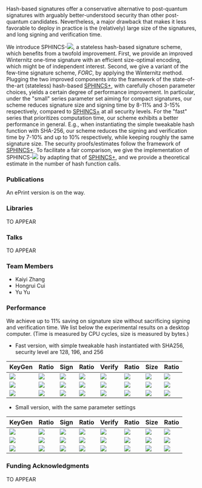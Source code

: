 Hash-based signatures offer a conservative alternative to post-quantum signatures with arguably better-understood security than other post-quantum candidates. Nevertheless, a major drawback that makes it less favorable to deploy in practice is the (relatively) large size of the signatures, and long signing and verification time.

We introduce SPHINCS-<img src="https://render.githubusercontent.com/render/math?math=\alpha">, a stateless hash-based signature scheme, which benefits from a twofold improvement. First, we provide an improved Winternitz one-time signature with an efficient size-optimal encoding, which might be of independent interest. Second, we give a variant of the few-time signature scheme, _FORC_, by applying the  Winternitz method. Plugging the two improved components into the framework of the state-of-the-art (stateless) hash-based [SPHINCS+](https://sphincs.org/index.html), with carefully chosen parameter choices, yields a certain degree of performance improvement. In particular, under the "small" series parameter set aiming for compact signatures, our scheme reduces signature size and signing time by 8-11% and 3-15% respectively, compared to [SPHINCS+](https://sphincs.org/index.html) at all security levels. For the "fast" series that prioritizes computation time, our scheme exhibits a better performance in general. E.g., when instantiating the simple tweakable hash function with SHA-256, our scheme reduces the signing and verification time by 7-10% and up to 10% respectively, while keeping roughly the same signature size. The security proofs/estimates follow the framework of [SPHINCS+](https://sphincs.org/index.html). To facilitate a fair comparison, we give the implementation of SPHINCS-<img src="https://render.githubusercontent.com/render/math?math=\alpha"> by adapting that of [SPHINCS+](https://sphincs.org/index.html), and we provide a theoretical estimate in the number of hash function calls. 
  
### Publications

An ePrint version is on the way.

### Libraries

TO APPEAR

### Talks

TO APPEAR

### Team Members

- Kaiyi Zhang
- Hongrui Cui
- Yu Yu

### Performance

We achieve up to 11% saving on signature size without sacrificing signing and verification time. We list below the experimental results on a desktop computer. (Time is measured by CPU cycles, size is measured by bytes.)

- Fast version, with simple tweakable hash instantiated with SHA256, security level are 128, 196, and 256

| **KeyGen**                                                   | **Ratio**                                                    | **Sign**                                                     | **Ratio**                                                    | **Verify**                                                   | **Ratio**                                                    | **Size**                                                     | **Ratio**                                                    |
| ------------------------------------------------------------ | ------------------------------------------------------------ | ------------------------------------------------------------ | ------------------------------------------------------------ | ------------------------------------------------------------ | ------------------------------------------------------------ | ------------------------------------------------------------ | ------------------------------------------------------------ |
| <img src="https://render.githubusercontent.com/render/math?math=1.7\times 10^6"> | <img src="https://render.githubusercontent.com/render/math?math={-13.44\%25}"> | <img src="https://render.githubusercontent.com/render/math?math=2.1\times 10^7"> | <img src="https://render.githubusercontent.com/render/math?math=-7.11\%25"> | <img src="https://render.githubusercontent.com/render/math?math=1.7\times 10^6"> | <img src="https://render.githubusercontent.com/render/math?math=-9.99\%25"> | <img src="https://render.githubusercontent.com/render/math?math=17040"> | <img src="https://render.githubusercontent.com/render/math?math=-0.28\%25"> |
| <img src="https://render.githubusercontent.com/render/math?math=1.4\times 10^6"> | <img src="https://render.githubusercontent.com/render/math?math={-50.72\%25}"> | <img src="https://render.githubusercontent.com/render/math?math=3.5\times 10^7"> | <img src="https://render.githubusercontent.com/render/math?math=-10.28\%25"> | <img src="https://render.githubusercontent.com/render/math?math=2.9\times 10^6"> | <img src="https://render.githubusercontent.com/render/math?math=-1.52\%25"> | <img src="https://render.githubusercontent.com/render/math?math=35640"> | <img src="https://render.githubusercontent.com/render/math?math=-0.07\%25"> |
| <img src="https://render.githubusercontent.com/render/math?math=3.8\times 10^6"> | <img src="https://render.githubusercontent.com/render/math?math=-47.87\%25"> | <img src="https://render.githubusercontent.com/render/math?math=7.2\times 10^7"> | <img src="https://render.githubusercontent.com/render/math?math=-8.64\%25"> | <img src="https://render.githubusercontent.com/render/math?math=3.1\times 10^6"> | <img src="https://render.githubusercontent.com/render/math?math={%2B1.70\%25}"> | <img src="https://render.githubusercontent.com/render/math?math=49696"> | <img src="https://render.githubusercontent.com/render/math?math=-0.32\%25"> |

- Small version, with the same parameter settings

| **KeyGen**       | **Ratio**      | **Sign**         | **Ratio**      | **Verify**       | **Ratio**      | **Size** | **Ratio**  |
| ---------------- | ---------- | ---------------- | ---------- | ---------------- | ---------- | -------- | ---------- |
| <img src="https://render.githubusercontent.com/render/math?math=4.8\times 10^7"> | <img src="https://render.githubusercontent.com/render/math?math=-23.41\%25"> | <img src="https://render.githubusercontent.com/render/math?math=4.6\times 10^8"> | <img src="https://render.githubusercontent.com/render/math?math=-3.34\%25">  | <img src="https://render.githubusercontent.com/render/math?math=1.2\times 10^6"> | <img src="https://render.githubusercontent.com/render/math?math=%2B58.48\%25"> | <img src="https://render.githubusercontent.com/render/math?math=6960">   | <img src="https://render.githubusercontent.com/render/math?math=-11.41\%25"> |
| <img src="https://render.githubusercontent.com/render/math?math=8.0\times 10^7"> | <img src="https://render.githubusercontent.com/render/math?math=-12.66\%25"> | <img src="https://render.githubusercontent.com/render/math?math=7.2\times 10^8"> | <img src="https://render.githubusercontent.com/render/math?math=-16.85\%25"> | <img src="https://render.githubusercontent.com/render/math?math=2.0\times 10^6"> | <img src="https://render.githubusercontent.com/render/math?math=%2B65.25\%25"> | <img src="https://render.githubusercontent.com/render/math?math=14784">  | <img src="https://render.githubusercontent.com/render/math?math=-8.88\%25">  |
| <img src="https://render.githubusercontent.com/render/math?math=6.1\times 10^7"> | <img src="https://render.githubusercontent.com/render/math?math=%2B0.31\%25">  | <img src="https://render.githubusercontent.com/render/math?math=6.6\times 10^8"> | <img src="https://render.githubusercontent.com/render/math?math=-15.15\%25"> | <img src="https://render.githubusercontent.com/render/math?math=3.3\times 10^6"> | <img src="https://render.githubusercontent.com/render/math?math=%2B84.76\%25"> | <img src="https://render.githubusercontent.com/render/math?math=27104">  | <img src="https://render.githubusercontent.com/render/math?math=-9.02\%25">  |


### Funding Acknowledgments

TO APPEAR
